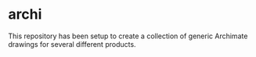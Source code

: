 # archi
This repository has been setup to create a collection of generic Archimate drawings for several different products.
